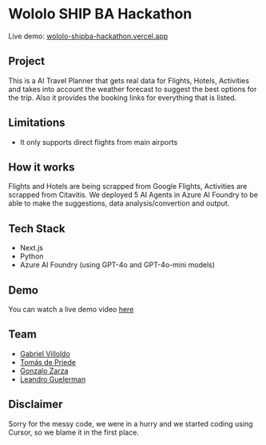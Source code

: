 # Wololo SHIP BA Hackathon

Live demo: [wololo-shipba-hackathon.vercel.app](http://wololo-shipba-hackathon.vercel.app/)

## Project

This is a AI Travel Planner that gets real data for Flights, Hotels, Activities and takes into account the weather forecast to suggest the best options for the trip. Also it provides the booking links for everything that is listed.

## Limitations

- It only supports direct flights from main airports

## How it works

Flights and Hotels are being scrapped from Google Flights, Activities are scrapped from Citavitis. We deployed 5 AI Agents in Azure AI Foundry to be able to make the suggestions, data analysis/convertion and output. 

## Tech Stack

- Next.js
- Python
- Azure AI Foundry (using GPT-4o and GPT-4o-mini models)

## Demo

You can watch a live demo video [here](https://drive.google.com/file/d/1nhbDfasH0Ye8t_pzzdi2YGB-YNfts3nw/view?usp=drive_link)

## Team
- [Gabriel Villoldo](https://github.com/gvillo)
- [Tomás de Priede](https://github.com/tomiito)
- [Gonzalo Zarza](https://github.com/zeta22)
- [Leandro Guelerman](https://github.com/Leandro-Guelerman)

## Disclaimer

Sorry for the messy code, we were in a hurry and we started coding using Cursor, so we blame it in the first place.
